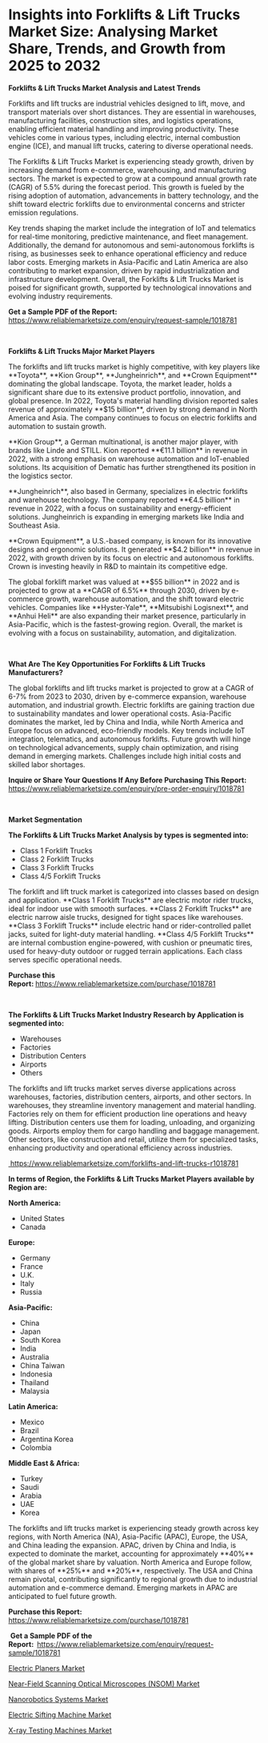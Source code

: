 <p><h1>Insights into Forklifts & Lift Trucks Market Size: Analysing Market Share, Trends, and Growth from 2025 to 2032</h1></p><p><strong>Forklifts & Lift Trucks Market Analysis and Latest Trends</strong></p>
<p><p>Forklifts and lift trucks are industrial vehicles designed to lift, move, and transport materials over short distances. They are essential in warehouses, manufacturing facilities, construction sites, and logistics operations, enabling efficient material handling and improving productivity. These vehicles come in various types, including electric, internal combustion engine (ICE), and manual lift trucks, catering to diverse operational needs.</p><p>The Forklifts & Lift Trucks Market is experiencing steady growth, driven by increasing demand from e-commerce, warehousing, and manufacturing sectors. The market is expected to grow at a compound annual growth rate (CAGR) of 5.5% during the forecast period. This growth is fueled by the rising adoption of automation, advancements in battery technology, and the shift toward electric forklifts due to environmental concerns and stricter emission regulations.</p><p>Key trends shaping the market include the integration of IoT and telematics for real-time monitoring, predictive maintenance, and fleet management. Additionally, the demand for autonomous and semi-autonomous forklifts is rising, as businesses seek to enhance operational efficiency and reduce labor costs. Emerging markets in Asia-Pacific and Latin America are also contributing to market expansion, driven by rapid industrialization and infrastructure development. Overall, the Forklifts & Lift Trucks Market is poised for significant growth, supported by technological innovations and evolving industry requirements.</p></p>
<p><strong>Get a Sample PDF of the Report:&nbsp;</strong> <a href="https://www.reliablemarketsize.com/enquiry/request-sample/1018781?utm_campaign=1898&utm_medium=2&utm_source=Github&utm_content=ia&utm_term=21012025&utm_id=forklifts-lift-trucks">https://www.reliablemarketsize.com/enquiry/request-sample/1018781</a></p>
<p>&nbsp;</p>
<p><strong>Forklifts & Lift Trucks Major Market Players</strong></p>
<p><p>The forklifts and lift trucks market is highly competitive, with key players like **Toyota**, **Kion Group**, **Jungheinrich**, and **Crown Equipment** dominating the global landscape. Toyota, the market leader, holds a significant share due to its extensive product portfolio, innovation, and global presence. In 2022, Toyota's material handling division reported sales revenue of approximately **$15 billion**, driven by strong demand in North America and Asia. The company continues to focus on electric forklifts and automation to sustain growth.</p><p>**Kion Group**, a German multinational, is another major player, with brands like Linde and STILL. Kion reported **€11.1 billion** in revenue in 2022, with a strong emphasis on warehouse automation and IoT-enabled solutions. Its acquisition of Dematic has further strengthened its position in the logistics sector.</p><p>**Jungheinrich**, also based in Germany, specializes in electric forklifts and warehouse technology. The company reported **€4.5 billion** in revenue in 2022, with a focus on sustainability and energy-efficient solutions. Jungheinrich is expanding in emerging markets like India and Southeast Asia.</p><p>**Crown Equipment**, a U.S.-based company, is known for its innovative designs and ergonomic solutions. It generated **$4.2 billion** in revenue in 2022, with growth driven by its focus on electric and autonomous forklifts. Crown is investing heavily in R&D to maintain its competitive edge.</p><p>The global forklift market was valued at **$55 billion** in 2022 and is projected to grow at a **CAGR of 6.5%** through 2030, driven by e-commerce growth, warehouse automation, and the shift toward electric vehicles. Companies like **Hyster-Yale**, **Mitsubishi Logisnext**, and **Anhui Heli** are also expanding their market presence, particularly in Asia-Pacific, which is the fastest-growing region. Overall, the market is evolving with a focus on sustainability, automation, and digitalization.</p></p>
<p>&nbsp;</p>
<p><strong>What Are The Key Opportunities For Forklifts & Lift Trucks Manufacturers?</strong></p>
<p><p>The global forklifts and lift trucks market is projected to grow at a CAGR of 6-7% from 2023 to 2030, driven by e-commerce expansion, warehouse automation, and industrial growth. Electric forklifts are gaining traction due to sustainability mandates and lower operational costs. Asia-Pacific dominates the market, led by China and India, while North America and Europe focus on advanced, eco-friendly models. Key trends include IoT integration, telematics, and autonomous forklifts. Future growth will hinge on technological advancements, supply chain optimization, and rising demand in emerging markets. Challenges include high initial costs and skilled labor shortages.</p></p>
<p><strong>Inquire or Share Your Questions If Any Before Purchasing This Report:</strong> <a href="https://www.reliablemarketsize.com/enquiry/pre-order-enquiry/1018781?utm_campaign=1898&utm_medium=2&utm_source=Github&utm_content=ia&utm_term=21012025&utm_id=forklifts-lift-trucks">https://www.reliablemarketsize.com/enquiry/pre-order-enquiry/1018781</a></p>
<p>&nbsp;</p>
<p><strong>Market Segmentation</strong></p>
<p><strong>The Forklifts & Lift Trucks Market Analysis by types is segmented into:</strong></p>
<p><ul><li>Class 1 Forklift Trucks</li><li>Class 2 Forklift Trucks</li><li>Class 3 Forklift Trucks</li><li>Class 4/5 Forklift Trucks</li></ul></p>
<p><p>The forklift and lift truck market is categorized into classes based on design and application. **Class 1 Forklift Trucks** are electric motor rider trucks, ideal for indoor use with smooth surfaces. **Class 2 Forklift Trucks** are electric narrow aisle trucks, designed for tight spaces like warehouses. **Class 3 Forklift Trucks** include electric hand or rider-controlled pallet jacks, suited for light-duty material handling. **Class 4/5 Forklift Trucks** are internal combustion engine-powered, with cushion or pneumatic tires, used for heavy-duty outdoor or rugged terrain applications. Each class serves specific operational needs.</p></p>
<p><strong>Purchase this Report:&nbsp;</strong><a href="https://www.reliablemarketsize.com/purchase/1018781?utm_campaign=1898&utm_medium=2&utm_source=Github&utm_content=ia&utm_term=21012025&utm_id=forklifts-lift-trucks">https://www.reliablemarketsize.com/purchase/1018781</a></p>
<p>&nbsp;</p>
<p><strong>The Forklifts & Lift Trucks Market Industry Research by Application is segmented into:</strong></p>
<p><ul><li>Warehouses</li><li>Factories</li><li>Distribution Centers</li><li>Airports</li><li>Others</li></ul></p>
<p><p>The forklifts and lift trucks market serves diverse applications across warehouses, factories, distribution centers, airports, and other sectors. In warehouses, they streamline inventory management and material handling. Factories rely on them for efficient production line operations and heavy lifting. Distribution centers use them for loading, unloading, and organizing goods. Airports employ them for cargo handling and baggage management. Other sectors, like construction and retail, utilize them for specialized tasks, enhancing productivity and operational efficiency across industries.</p></p>
<p><a href="https://www.reliablemarketsize.com/forklifts-and-lift-trucks-r1018781?utm_campaign=1898&utm_medium=2&utm_source=Github&utm_content=ia&utm_term=21012025&utm_id=forklifts-lift-trucks">&nbsp;https://www.reliablemarketsize.com/forklifts-and-lift-trucks-r1018781</a></p>
<p><strong>In terms of Region, the Forklifts & Lift Trucks Market Players available by Region are:</strong></p>
<p>
    <p> <strong> North America: </strong>
        <ul>
            <li>United States</li>
            <li>Canada</li>
        </ul>
        </p> 
    <p> <strong> Europe: </strong>
        <ul>
            <li>Germany</li>
            <li>France</li>
            <li>U.K.</li>
            <li>Italy</li>
            <li>Russia</li>
        </ul>
        </p> 
    <p> <strong> Asia-Pacific: </strong>
        <ul>
            <li>China</li>
            <li>Japan</li>
            <li>South Korea</li>
            <li>India</li>
            <li>Australia</li>
            <li>China Taiwan</li>
            <li>Indonesia</li>
            <li>Thailand</li>
            <li>Malaysia</li>
        </ul>
        </p> 
    <p> <strong> Latin America: </strong>
        <ul>
            <li>Mexico</li>
            <li>Brazil</li>
            <li>Argentina Korea</li>
            <li>Colombia</li>
        </ul>
        </p> 
    <p> <strong> Middle East & Africa: </strong>
        <ul>
            <li>Turkey</li>
            <li>Saudi</li>
            <li>Arabia</li>
            <li>UAE</li>
            <li>Korea</li>
        </ul>
    </p>
    </p>
<p><p>The forklifts and lift trucks market is experiencing steady growth across key regions, with North America (NA), Asia-Pacific (APAC), Europe, the USA, and China leading the expansion. APAC, driven by China and India, is expected to dominate the market, accounting for approximately **40%** of the global market share by valuation. North America and Europe follow, with shares of **25%** and **20%**, respectively. The USA and China remain pivotal, contributing significantly to regional growth due to industrial automation and e-commerce demand. Emerging markets in APAC are anticipated to fuel future growth.</p></p>
<p><strong>Purchase this Report: </strong><a href="https://www.reliablemarketsize.com/purchase/1018781?utm_campaign=1898&utm_medium=2&utm_source=Github&utm_content=ia&utm_term=21012025&utm_id=forklifts-lift-trucks">https://www.reliablemarketsize.com/purchase/1018781</a></p>
<p>&nbsp;<strong>Get a Sample PDF of the Report:&nbsp;&nbsp;</strong><a href="https://www.reliablemarketsize.com/enquiry/request-sample/1018781?utm_campaign=1898&utm_medium=2&utm_source=Github&utm_content=ia&utm_term=21012025&utm_id=forklifts-lift-trucks">https://www.reliablemarketsize.com/enquiry/request-sample/1018781</a></p>
<p><strong></strong></p>
<p><p><a href="https://www.linkedin.com/pulse/industry-experts-project-electric-planers-market-growth-vdrvf?utm_campaign=1898&utm_medium=2&utm_source=Github&utm_content=ia&utm_term=21012025&utm_id=forklifts-lift-trucks">Electric Planers Market</a></p><p><a href="https://www.linkedin.com/pulse/market-report-covering-near-field-scanning-optical-microscopes-lnpwe?utm_campaign=1898&utm_medium=2&utm_source=Github&utm_content=ia&utm_term=21012025&utm_id=forklifts-lift-trucks">Near-Field Scanning Optical Microscopes (NSOM) Market</a></p><p><a href="https://www.linkedin.com/pulse/nanorobotics-systems-market-trends-analysis-2025-2032-size-ilb1c?utm_campaign=1898&utm_medium=2&utm_source=Github&utm_content=ia&utm_term=21012025&utm_id=forklifts-lift-trucks">Nanorobotics Systems Market</a></p><p><a href="https://www.linkedin.com/pulse/comprehensive-overview-electric-sifting-machine-market-share-lyiac?utm_campaign=1898&utm_medium=2&utm_source=Github&utm_content=ia&utm_term=21012025&utm_id=forklifts-lift-trucks">Electric Sifting Machine Market</a></p><p><a href="https://www.linkedin.com/pulse/x-ray-testing-machines-market-overview-global-trends-future-y5hhf?utm_campaign=1898&utm_medium=2&utm_source=Github&utm_content=ia&utm_term=21012025&utm_id=forklifts-lift-trucks">X-ray Testing Machines Market</a></p></p>